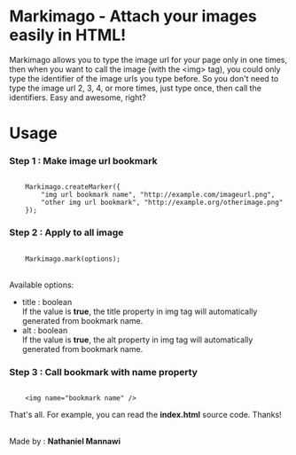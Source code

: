 <h1>Markimago - Attach your images easily in HTML!</h1>

Markimago allows you to type the image url for your page only in one times, then when you want to call the image (with
the &lt;img&gt; tag), you could only type the identifier of the image urls you type before. So you don't need to type 
the image url 2, 3, 4, or more times, just type once, then call the identifiers. Easy and awesome, right?

<h1>Usage</h1>

<h3>Step 1 : Make image url bookmark</h3>
<pre><code>
	Markimago.createMarker({
		"img url bookmark name", "http://example.com/imageurl.png",
		"other img url bookmark", "http://example.org/otherimage.png"
	});
</code></pre>

<h3>Step 2 : Apply to all image</h3>
<pre><code>
	Markimago.mark(options);
</code></pre>

<br />
Available options:
<ul>
	<li>title : boolean<br />
		If the value is <b>true</b>, the title property
		in img tag will automatically generated from
		bookmark name.</li>
	<li>alt : boolean<br />
		If the value is <b>true</b>, the alt property
		in img tag will automatically generated from
		bookmark name.</li>
</ul>
<h3>Step 3 : Call bookmark with name property</h3>
<pre><code>
	&lt;img name="bookmark name" /&gt;
</code></pre>


<p>That's all. For example, you can read the <b>index.html</b>
source code. Thanks!</p>

<br />
Made by : <b>Nathaniel Mannawi</b>